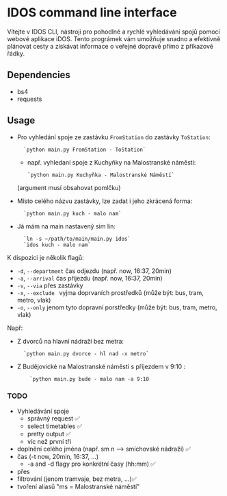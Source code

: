 # IDOS command line interface

Vítejte v IDOS CLI, nástroji pro pohodlné a rychlé vyhledávání spojů pomocí webové aplikace iDOS. Tento prográmek vám umožňuje snadno a efektivně plánovat cesty a získávat informace o veřejné dopravě přímo z příkazové řádky.

## Dependencies

* bs4
* requests

## Usage

* Pro vyhledání spoje ze zastávku `FromStation` do zastávky `ToStation`:

        `python main.py FromStation - ToStation`

    - např. vyhledaní spoje z Kuchyňky na Malostranské náměstí:

          `python main.py Kuchyňka - Malostranské Náměstí`

  (argument musí obsahovat pomlčku)

* Místo celého názvu zastávky, lze zadat i jeho zkrácená forma:

        `python main.py kuch - malo nam`

* Já mám na main nastavený sim lin:   

        `ln -s ~/path/to/main/main.py idos`
        `idos kuch - malo nam`

K dispozici je několik flagů:
*  `-d`, `--department` čas odjezdu (např. now, 16:37, 20min)
*  `-a`, `--arrival`    čas příjezdu (např. now, 16:37, 20min)
*  `-v`, `--via`        přes zastávky
*  `-x`, `--exclude `   vyjma doprvaních prostředků (může být: bus, tram, metro, vlak)
*  `-o`, `--only`       jenom tyto dopravní porstředky (může být: bus, tram, metro, vlak)

Např:
* Z dvorců na hlavní nádraží bez metra:

        `python main.py dvorce - hl nad -x metro`
  
* Z Budějovické na Malostranské náměstí s příjezdem v 9:10 :

          `python main.py bude - malo nam -a 9:10
  

### TODO

* Vyhledávání spoje
    * správný request ✅
    * select timetables ✅
    * pretty output ✅
    * víc než první tři
* doplnění celého jména (např. sm n --> smíchovské nádraží) ✅
* čas (-t now, 20min, 16:37, ...)
    * -a and -d flagy pro konkrétní časy (hh:mm) ✅
* přes
* filtrování (jenom tramvaje, bez metra, ...)✅
* tvoření aliasů "ms = Malostranské náměstí"

